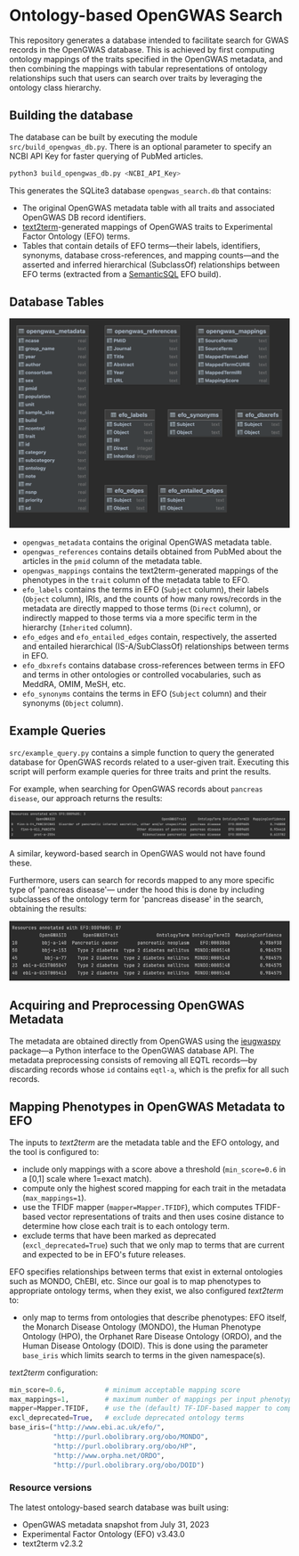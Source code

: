 # Ontology-based OpenGWAS Search
This repository generates a database intended to facilitate search for GWAS records in the OpenGWAS database. This is achieved by first computing ontology mappings of the traits specified in the OpenGWAS metadata, and then combining the mappings with tabular representations of ontology relationships such that users can search over traits by leveraging the ontology class hierarchy. 

## Building the database
The database can be built by executing the module `src/build_opengwas_db.py`. There is an optional parameter to specify an NCBI API Key for faster querying of PubMed articles.

```python
python3 build_opengwas_db.py <NCBI_API_Key>
```

This generates the SQLite3 database `opengwas_search.db` that contains:
- The original OpenGWAS metadata table with all traits and associated OpenGWAS DB record identifiers.
- [text2term](https://github.com/ccb-hms/ontology-mapper)-generated mappings of OpenGWAS traits to Experimental Factor Ontology (EFO) terms.
- Tables that contain details of EFO terms—their labels, identifiers, synonyms, database cross-references, and mapping counts—and the asserted and inferred hierarchical (SubclassOf) relationships between EFO terms (extracted from a [SemanticSQL](https://github.com/INCATools/semantic-sql) EFO build). 

## Database Tables
![](resources/opengwas_search_tables.png)
- `opengwas_metadata` contains the original OpenGWAS metadata table.
- `opengwas_references` contains details obtained from PubMed about the articles in the `pmid` column of the metadata table.
- `opengwas_mappings` contains the text2term-generated mappings of the phenotypes in the `trait` column of the metadata table to EFO.
- `efo_labels` contains the terms in EFO (`Subject` column), their labels (`Object` column), IRIs, and the counts of how many rows/records in the metadata are directly mapped to those terms (`Direct` column), or indirectly mapped to those terms via a more specific term in the hierarchy (`Inherited` column).
- `efo_edges` and `efo_entailed_edges` contain, respectively, the asserted and entailed hierarchical (IS-A/SubClassOf) relationships between terms in EFO.
- `efo_dbxrefs` contains database cross-references between terms in EFO and terms in other ontologies or controlled vocabularies, such as MeddRA, OMIM, MeSH, etc.
- `efo_synonyms` contains the terms in EFO (`Subject` column) and their synonyms (`Object` column).

## Example Queries
`src/example_query.py` contains a simple function to query the generated database for OpenGWAS records related to a user-given trait. Executing this script will perform example queries for three traits and print the results. 

For example, when searching for OpenGWAS records about `pancreas disease`, our approach returns the results:

![](resources/example_search_1.png)

A similar, keyword-based search in OpenGWAS would not have found these.  

Furthermore, users can search for records mapped to any more specific type of 'pancreas disease'— under the hood this is done by including subclasses of the ontology term for 'pancreas disease' in the search, obtaining the results:

![](resources/example_search_2.png)


## Acquiring and Preprocessing OpenGWAS Metadata
The metadata are obtained directly from OpenGWAS using the [ieugwaspy](https://github.com/MRCIEU/ieugwaspy) package—a Python interface to the OpenGWAS database API. The metadata preprocessing consists of removing all EQTL records—by discarding records whose `id` contains `eqtl-a`, which is the prefix for all such records. 


## Mapping Phenotypes in OpenGWAS Metadata to EFO
The inputs to _text2term_ are the metadata table and the EFO ontology, and the tool is configured to: 
- include only mappings with a score above a threshold (`min_score=0.6` in a [0,1] scale where 1=exact match).
- compute only the highest scored mapping for each trait in the metadata (`max_mappings=1`). 
- use the TFIDF mapper (`mapper=Mapper.TFIDF`), which computes TFIDF-based vector representations of traits and then uses cosine distance to determine how close each trait is to each ontology term. 
- exclude terms that have been marked as deprecated (`excl_deprecated=True`) such that we only map to terms that are current and expected to be in EFO's future releases.

EFO specifies relationships between terms that exist in external ontologies such as MONDO, ChEBI, etc. Since our goal is to map phenotypes to appropriate ontology terms, when they exist, we also configured _text2term_ to:

- only map to terms from ontologies that describe phenotypes: EFO itself, the Monarch Disease Ontology (MONDO), the Human Phenotype Ontology (HPO), the Orphanet Rare Disease Ontology (ORDO), and the Human Disease Ontology (DOID). This is done using the parameter `base_iris` which limits search to terms in the given namespace(s). 

_text2term_ configuration:
```python
min_score=0.6,          # minimum acceptable mapping score 
max_mappings=1,         # maximum number of mappings per input phenotype
mapper=Mapper.TFIDF,    # use the (default) TF-IDF-based mapper to compare strings  
excl_deprecated=True,   # exclude deprecated ontology terms
base_iris=("http://www.ebi.ac.uk/efo/", 
           "http://purl.obolibrary.org/obo/MONDO",
           "http://purl.obolibrary.org/obo/HP", 
           "http://www.orpha.net/ORDO",
           "http://purl.obolibrary.org/obo/DOID")
```


### Resource versions
The latest ontology-based search database was built using:
- OpenGWAS metadata snapshot from July 31, 2023
- Experimental Factor Ontology (EFO) v3.43.0
- text2term v2.3.2